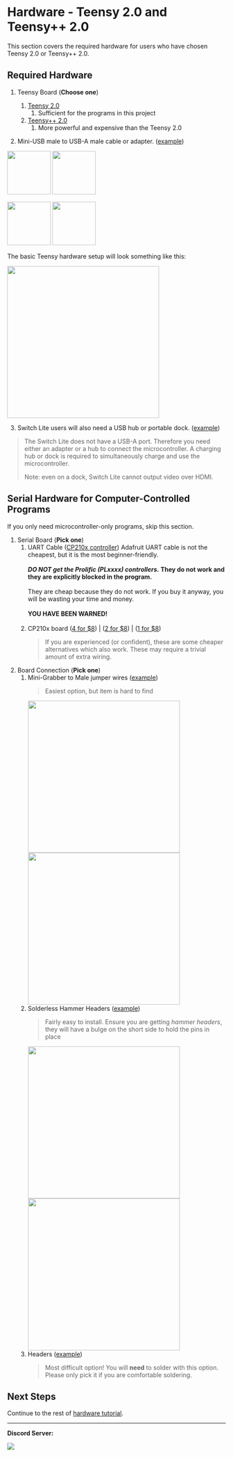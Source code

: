 # Hardware - Teensy 2.0 and Teensy++ 2.0

This section covers the required hardware for users who have chosen Teensy 2.0 or Teensy++ 2.0.


## Required Hardware

1. Teensy Board (**Choose one**)
   1. [Teensy 2.0](https://www.pjrc.com/store/teensy.html) 
      1. Sufficient for the programs in this project
   2. [Teensy++ 2.0](https://www.pjrc.com/store/teensypp.html) 
      1. More powerful and expensive than the Teensy 2.0

2. Mini-USB male to USB-A male cable or adapter. ([example](https://www.amazon.com/gp/product/B07QJTX59H/))

<img src="images/teensy2.jpg" height="100"> <img src="images/usb-a-to-usb-mini.jpg" height="100">

<img src="images/teensypp2.jpg" height="100"> <img src="images/usb-a-to-usb-mini.jpg" height="100">


The basic Teensy hardware setup will look something like this:

<img src="images/teensy-basic.jpg" height="350">

3. Switch Lite users will also need a USB hub or portable dock. ([example](https://www.amazon.com/gp/product/B07JK9DFKH))

> The Switch Lite does not have a USB-A port. Therefore you need either an adapter or a hub to connect the microcontroller. A charging hub or dock is required to simultaneously charge and use the microcontroller.
>
> Note: even on a dock, Switch Lite cannot output video over HDMI.

## Serial Hardware for Computer-Controlled Programs

If you only need microcontroller-only programs, skip this section.

1. Serial Board (**Pick one**)
   1. UART Cable ([CP210x controller](https://www.adafruit.com/product/954)) Adafruit UART cable is not the cheapest, but it is the most beginner-friendly.<br><br>
      ***DO NOT get the Prolific (PLxxxx) controllers.* They do not work and they are explicitly blocked in the program.**<br><br>They are cheap because they do not work. If you buy it anyway, you will be wasting your time and money.<br><br>**YOU HAVE BEEN WARNED!**<br><br>
   2. CP210x board ([4 for $8](https://www.amazon.com/gp/product/B07T1XR9FT)) | ([2 for $8](https://www.amazon.com/gp/product/B07D6LLX19/)) | ([1 for $8](https://www.amazon.com/dp/B072K3Z3TL))
      >  If you are experienced (or confident), these are some cheaper alternatives which also work. These may require a trivial amount of extra wiring.
2. Board Connection (**Pick one**)
   1. Mini-Grabber to Male jumper wires ([example](https://www.amazon.com/gp/product/B08M5GNY47))
       > Easiest option, but item is hard to find
       <img src="https://raw.githubusercontent.com/PokemonAutomation/ComputerControl/master/Wiki/Hardware/images/serial-teensy2-mg.jpg" height="350">
       <img src="https://raw.githubusercontent.com/PokemonAutomation/ComputerControl/master/Wiki/Hardware/images/serial-teensypp2-mg.jpg" height="350">
   2. Solderless Hammer Headers ([example](https://www.adafruit.com/product/3662))
       > Fairly easy to install. Ensure you are getting _hammer headers_, they will have a bulge on the short side to hold the pins in place
       <img src="https://raw.githubusercontent.com/PokemonAutomation/ComputerControl/master/Wiki/Hardware/images/teensy2-hammer-0.jpg" height="350">
       <img src="https://raw.githubusercontent.com/PokemonAutomation/ComputerControl/master/Wiki/Hardware/images/teensypp2-hammer-0.jpg" height="350">
   3. Headers ([example](https://www.adafruit.com/product/2822))
       > Most difficult option! You will **need** to solder with this option. Please only pick it if you are comfortable soldering.

## Next Steps

Continue to the rest of [hardware tutorial](Hardware.md).

<hr>

**Discord Server:** 

[<img src="https://canary.discordapp.com/api/guilds/695809740428673034/widget.png?style=banner2">](https://discord.gg/cQ4gWxN)




